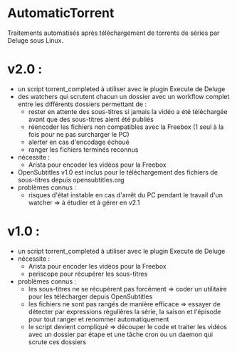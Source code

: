 AutomaticTorrent
================

Traitements automatisés après téléchargement de torrents de séries par Deluge sous Linux.

v2.0 :
======

 - un script torrent_completed à utiliser avec le plugin Execute de Deluge
 - des watchers qui scrutent chacun un dossier avec un workflow complet entre les différents dossiers permettant de :
	* rester en attente des sous-titres si jamais la vidéo a été téléchargée avant que des sous-titres aient été publiés
	* réencoder les fichiers non compatibles avec la Freebox (1 seul à la fois pour ne pas surcharger le PC)
	* alerter en cas d'encodage échoué
	* ranger les fichiers terminés reconnus
 - nécessite :
    * Arista pour encoder les vidéos pour la Freebox
 - OpenSubtitles v1.0 est inclus pour le téléchargement des fichiers de sous-titres depuis opensubtitles.org
 - problèmes connus : 
    * risques d'état instable en cas d'arrêt du PC pendant le travail d'un watcher
		=> à étudier et à gérer en v2.1

 
v1.0 :
======

 - un script torrent_completed à utiliser avec le plugin Execute de Deluge
 - nécessite :
    * Arista pour encoder les vidéos pour la Freebox
    * periscope pour récupérer les sous-titres
 - problèmes connus : 
    * les sous-titres ne se récupèrent pas forcément 
        => coder un utilitaire pour les télécharger depuis OpenSubtitles
    * les fichiers ne sont pas rangés de manière efficace
        => essayer de détecter par expressions régulières la série, la saison et l'épisode pour tout ranger et renommer automatiquement
    * le script devient compliqué
        => découper le code et traiter les vidéos avec un dossier par étape et une tâche cron ou un daemon qui scrute ces dossiers
